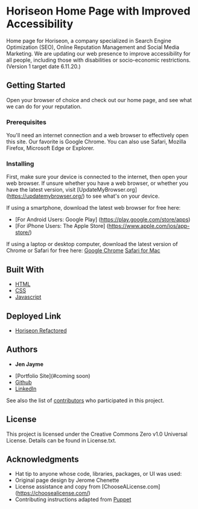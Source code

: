 # Horiseon Home Page with Improved Accessibility

Home page for Horiseon, a company specialized in Search Engine Optimization (SEO), Online Reputation Management and Social Media Marketing.  We are updating our web presence to improve accessibility for all people, including those with disabilities or socio-economic restrictions.  (Version 1 target date 6.11.20.)

<!--from template, to be updated-->
## Getting Started

Open your browser of choice and check out our home page, and see what we can do for your reputation.

### Prerequisites

You'll need an internet connection and a web browser to effectively open this site.  Our favorite is Google Chrome.  You can also use Safari, Mozilla Firefox, Microsoft Edge or Explorer.  

### Installing

First, make sure your device is connected to the internet, then open your web browser.  If unsure whether you have a web browser, or whether you have the latest version, visit [UpdateMyBrowser.org] (https://updatemybrowser.org/) to see what's on your device.

If using a smartphone, download the latest web browser for free here:
* [For Android Users: Google Play] (https://play.google.com/store/apps)
* [For iPhone Users: The Apple Store] (https://www.apple.com/ios/app-store/)

If using a laptop or desktop computer, download the latest version of Chrome or Safari for free here:
[Google Chrome](https://www.google.com/chrome)
[Safari for Mac](https://support.apple.com/en-us/HT204416)

## Built With

* [HTML](https://developer.mozilla.org/en-US/docs/Web/HTML)
* [CSS](https://developer.mozilla.org/en-US/docs/Web/CSS)
* [Javascript](https://developer.mozilla.org/en-US/docs/Web/JavaScript)

## Deployed Link

* [Horiseon Refactored](https://jenjayme.github.io/Code-Refactor-Project/)

## Authors

* **Jen Jayme** 

- [Portfolio Site](#coming soon)
- [Github](https://github.com/jenjayme)
- [LinkedIn](https://www.linkedin.com/jenjayme)

See also the list of [contributors](https://github.com/JenJayme/Code-Refactor-Project/graphs/contributors) who participated in this project.

## License

This project is licensed under the Creative Commons Zero v1.0 Universal License.  Details can be found in License.txt. 

## Acknowledgments

* Hat tip to anyone whose code, libraries, packages, or UI was used:
* Original page design by Jerome Chenette
* License assistance and copy from [ChooseALicense.com] (https://choosealicense.com/) 
* Contributing instructions adapted from [Puppet](https://github.com/puppetlabs/puppet/blob/master/CONTRIBUTING.md)  
